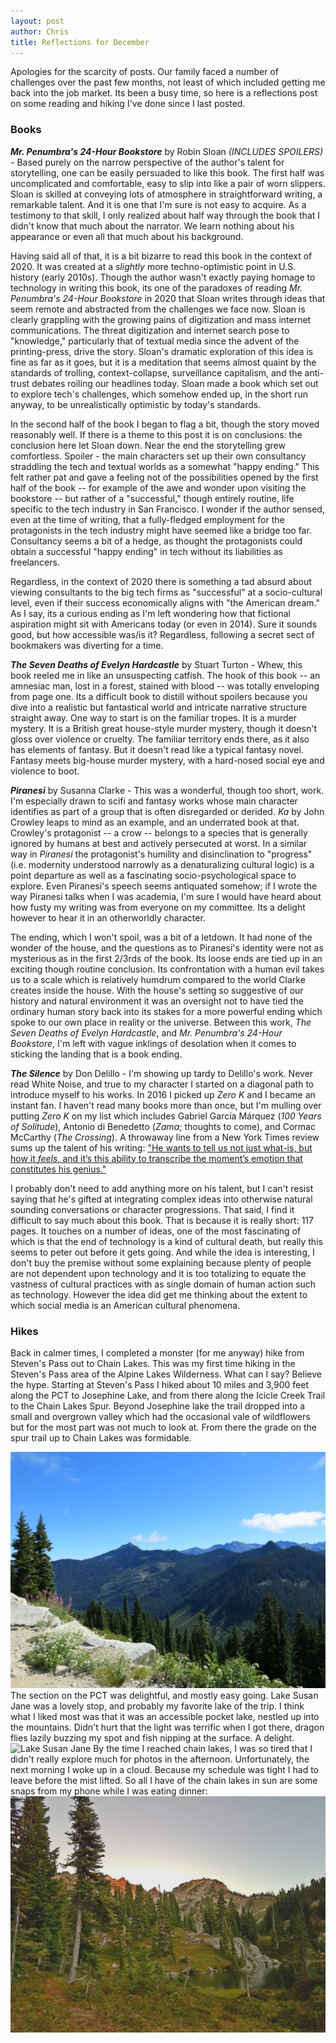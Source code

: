```yaml
---
layout: post
author: Chris
title: Reflections for December
---
```


Apologies for the scarcity of posts.  Our family faced a number of challenges over the past few months, not least of which included getting me back into the job market.  Its been a busy time, so here is a reflections post on some reading and hiking I've done since I last posted.

### Books

***Mr. Penumbra's 24-Hour Bookstore*** by Robin Sloan *(INCLUDES SPOILERS)* - Based purely on the narrow perspective of the author's talent for storytelling, one can be easily persuaded to like this book.  The first half was uncomplicated and comfortable, easy to slip into like a pair of worn slippers.  Sloan is skilled at conveying lots of atmosphere in straightforward writing, a remarkable talent.  And it is one that I'm sure is not easy to acquire.  As a testimony to that skill, I only realized about half way through the book that I didn't know that much about the narrator.  We learn nothing about his appearance or even all that much about his background.  

Having said all of that, it is a bit bizarre to read this book in the context of 2020.  It was created at a *slightly* more techno-optimistic point in U.S. history (early 2010s).  Though the author wasn't exactly paying homage to technology in writing this book, its one of the paradoxes of reading *Mr. Penumbra's 24-Hour Bookstore* in 2020 that Sloan writes through ideas that seem remote and abstracted from the challenges we face now.  Sloan is clearly grappling with the growing pains of digitization and mass internet communications.  The threat digitization and internet search pose to "knowledge," particularly that of textual media since the advent of the printing-press, drive the story.  Sloan's dramatic exploration of this idea is fine as far as it goes, but it is a meditation that seems almost quaint by the standards of trolling, context-collapse,  surveillance capitalism, and the anti-trust debates roiling our headlines today.  Sloan made a book which set out to explore tech's challenges, which somehow ended up, in the short run anyway, to be unrealistically optimistic by today's standards.

In the second half of the book I began to flag a bit, though the story moved reasonably well. If there is a theme to this post it is on conclusions: the conclusion here let Sloan down.  Near the end the storytelling grew comfortless.  Spoiler - the main characters set up their own consultancy straddling the tech and textual worlds as a somewhat "happy ending."  This felt rather pat and gave a feeling not of the possibilities opened by the first half of the book -- for example of the awe and wonder upon visiting the bookstore -- but rather of a "successful," though entirely routine, life specific to the tech industry in San Francisco.  I wonder if the author sensed, even at the time of writing, that a fully-fledged employment for the protagonists in the tech industry might have seemed like a bridge too far.  Consultancy seems a bit of a hedge, as thought the protagonists could obtain a successful "happy ending" in tech without its liabilities as freelancers.  

Regardless, in the context of 2020 there is something a tad absurd about viewing consultants to the big tech firms as "successful" at a socio-cultural level, even if their success economically aligns with "the American dream."  As I say, its a curious ending as I'm left wondering how that fictional aspiration might sit with Americans today (or even in 2014).  Sure it sounds good, but how accessible was/is it?  Regardless, following a secret sect of bookmakers was diverting for a time.

***The Seven Deaths of Evelyn Hardcastle*** by Stuart Turton -  Whew, this book reeled me in like an unsuspecting catfish.  The hook of this book -- an amnesiac man, lost in a forest, stained with blood -- was totally enveloping from page one.  Its a difficult book to distill without spoilers because you dive into a realistic but fantastical world and intricate narrative structure straight away.  One way to start is on the familiar tropes.  It is a murder mystery.  It is a British great house-style murder mystery, though it doesn't gloss over violence or cruelty.  The familiar territory ends there, as it also has elements of fantasy.  But it doesn't read like a typical fantasy novel.  Fantasy meets big-house murder mystery, with a hard-nosed social eye and violence to boot.  

***Piranesi*** by Susanna Clarke -  This was a wonderful, though too short, work.  I'm especially drawn to scifi and fantasy works whose main character identifies as part of a group that is often disregarded or derided.  *Ka* by John Crowley leaps to mind as an example, and an underrated book at that.   Crowley's protagonist -- a crow -- belongs to a species that is generally ignored by humans at best and actively persecuted at worst.  In a similar way in *Piranesi* the protagonist's humility and disinclination to "progress" (i.e. modernity understood narrowly as a denaturalizing cultural logic) is a point departure as well as a fascinating socio-psychological space to explore.  Even Piranesi's speech seems antiquated somehow; if I wrote the way Piranesi talks when I was academia, I'm sure I would have heard about how fusty my writing was from everyone on my committee.  Its a delight however to hear it in an otherworldly character.

The ending, which I won't spoil, was a bit of a letdown.  It had none of the wonder of the house, and the questions as to Piranesi's identity were not as mysterious as in the first 2/3rds of the book.  Its loose ends are tied up in an exciting though routine conclusion.  Its confrontation with a human evil takes us to a scale which is relatively humdrum compared to the world Clarke creates inside the house.  With the house's setting so suggestive of our history and natural environment it was an oversight not to have tied the ordinary human story back into its stakes for a more powerful ending which spoke to our own place in reality or the universe.  Between this work, *The Seven Deaths of Evelyn Hardcastle*, and *Mr. Penumbra's 24-Hour Bookstore*, I'm left with vague inklings of desolation when it comes to sticking the landing that is a book ending.   

***The Silence*** by Don Delillo - I'm showing up tardy to Delillo's work.  Never read White Noise, and true to my character I started on a diagonal path to introduce myself to his works.  In 2016 I picked up *Zero K* and I became an instant fan.  I haven't read many books more than once, but I'm mulling over putting *Zero K* on my list which includes Gabriel García Márquez (*100 Years of Solitude*), Antonio di Benedetto (*Zama*; thoughts to come), and Cormac McCarthy (*The Crossing*).  A throwaway line from a New York Times review sums up the talent of his writing: ["He wants to tell us not just what-is, but how it *feels*, and it’s this ability to transcribe the moment’s emotion that constitutes his genius."](https://www.nytimes.com/2020/10/20/books/review/don-delillo-the-silence.html)

I probably don't need to add anything more on his talent, but I can't resist saying that he's gifted at integrating complex ideas into otherwise natural sounding conversations or character progressions.  That said, I find it difficult to say much about this book.  That is because it is really short: 117 pages.  It touches on a number of ideas, one of the most fascinating of which is that the end of technology is a kind of cultural death, but really this seems to peter out before it gets going.  And while the idea is interesting, I don't buy the premise without some explaining because plenty of people are not dependent upon technology and it is too totalizing to equate the vastness of cultural practices with as single domain of human action such as technology.  However the idea did get me thinking about the extent to which social media is an American cultural phenomena.  

### Hikes 

Back in calmer times, I completed a monster (for me anyway) hike from Steven's Pass out to Chain Lakes.  This was my first time hiking in the Steven's Pass area of the Alpine Lakes Wilderness.  What can I say?  Believe the hype.  Starting at Steven's Pass I hiked about 10 miles and 3,900 feet along the PCT to Josephine Lake, and from there along the Icicle Creek Trail to the Chain Lakes Spur. Beyond Josephine lake the trail dropped into a small and overgrown valley which had the occasional vale of wildflowers but for the most part was not much to look at.  From there the grade on the spur trail up to Chain Lakes was formidable.  

![Stevens Pass looking South](/assets/img/stevens_pass.jpg)
The section on the PCT was delightful, and mostly easy going.  Lake Susan Jane was a lovely stop, and probably my favorite lake of the trip.  I think what I liked most was that it was an accessible pocket lake, nestled up into the mountains.  Didn't hurt that the light was terrific when I got there, dragon flies lazily buzzing my spot and fish nipping at the surface.  A delight.
![Lake Susan Jane](/assets/img/lake_susan_jane1.jpg)
By the time I reached chain lakes, I was so tired that I didn't really explore much for photos in the afternoon.  Unfortunately, the next morning I woke up in a cloud.  Because my schedule was tight I had to leave before the mist lifted.  So all I have of the chain lakes in sun are some snaps from my phone while I was eating dinner:
![poor smartphone pic of chain lake #3](/assets/img/chain_lakesmod.jpg)



